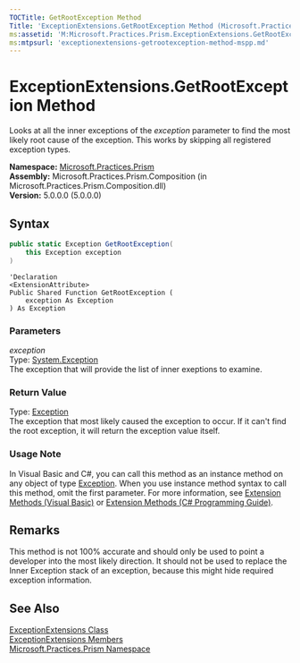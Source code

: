 ```yaml
---
TOCTitle: GetRootException Method
Title: 'ExceptionExtensions.GetRootException Method (Microsoft.Practices.Prism)'
ms:assetid: 'M:Microsoft.Practices.Prism.ExceptionExtensions.GetRootException(System.Exception)'
ms:mtpsurl: 'exceptionextensions-getrootexception-method-mspp.md'
---
```


# ExceptionExtensions.GetRootException Method

Looks at all the inner exceptions of the *exception* parameter to find the most likely root cause of the exception. This works by skipping all registered exception types.

**Namespace:** [Microsoft.Practices.Prism](/patterns-practices/reference/mspp-namespace)  
**Assembly:** Microsoft.Practices.Prism.Composition (in Microsoft.Practices.Prism.Composition.dll)  
**Version:** 5.0.0.0 (5.0.0.0)

## Syntax

```C#
public static Exception GetRootException(
	this Exception exception
)
```

```VB
'Declaration
<ExtensionAttribute> 
Public Shared Function GetRootException ( 
	exception As Exception
) As Exception
```

### Parameters

*exception*  
Type: [System.Exception](http://msdn.microsoft.com/en-us/library/c18k6c59)  
The exception that will provide the list of inner exeptions to examine.

### Return Value

Type: [Exception](http://msdn.microsoft.com/en-us/library/c18k6c59)  
The exception that most likely caused the exception to occur. If it can't find the root exception, it will return the exception value itself.

### Usage Note

In Visual Basic and C#, you can call this method as an instance method on any object of type [Exception](http://msdn.microsoft.com/en-us/library/c18k6c59). When you use instance method syntax to call this method, omit the first parameter. For more information, see [Extension Methods (Visual Basic)](http://msdn.microsoft.com/en-us/library/bb384936.aspx) or [Extension Methods (C# Programming Guide)](http://msdn.microsoft.com/en-us/library/bb383977.aspx).

## Remarks

This method is not 100% accurate and should only be used to point a developer into the most likely direction. It should not be used to replace the Inner Exception stack of an exception, because this might hide required exception information.

## See Also

[ExceptionExtensions Class](/patterns-practices/reference/exceptionextensions-class-mspp)  
[ExceptionExtensions Members](/patterns-practices/reference/exceptionextensions-members-mspp)  
[Microsoft.Practices.Prism Namespace](/patterns-practices/reference/mspp-namespace)  
